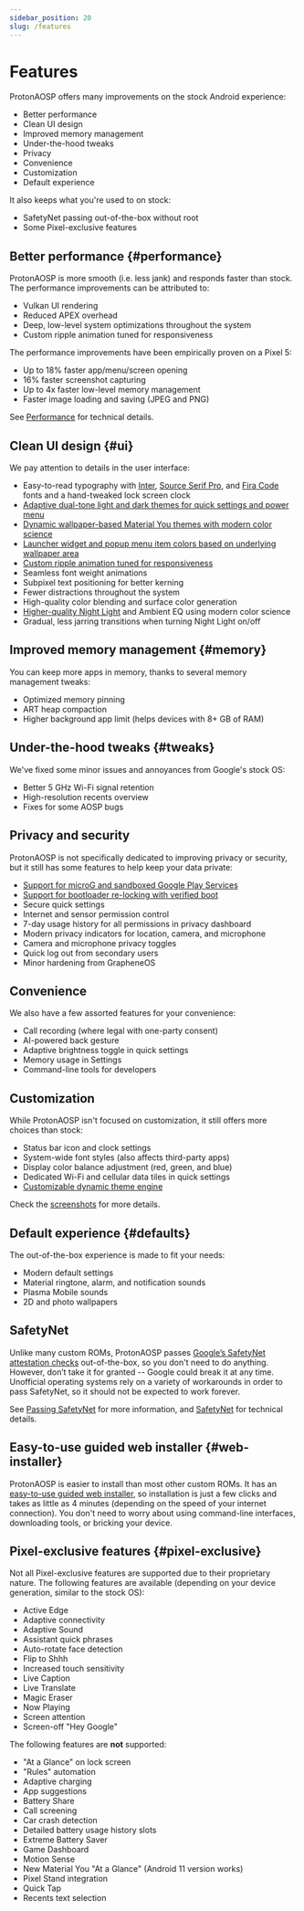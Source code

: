```yaml
---
sidebar_position: 20
slug: /features
---
```


# Features

ProtonAOSP offers many improvements on the stock Android experience:

- Better performance
- Clean UI design
- Improved memory management
- Under-the-hood tweaks
- Privacy
- Convenience
- Customization
- Default experience

It also keeps what you're used to on stock:

- SafetyNet passing out-of-the-box without root
- Some Pixel-exclusive features

## Better performance {#performance}

ProtonAOSP is more smooth (i.e. less jank) and responds faster than stock. The performance improvements can be attributed to:

- Vulkan UI rendering
- Reduced APEX overhead
- Deep, low-level system optimizations throughout the system
- Custom ripple animation tuned for responsiveness

The performance improvements have been empirically proven on a Pixel 5:

- Up to 18% faster app/menu/screen opening
- 16% faster screenshot capturing
- Up to 4x faster low-level memory management
- Faster image loading and saving (JPEG and PNG)

See [Performance](../developers/details/performance.md) for technical details.

## Clean UI design {#ui}

We pay attention to details in the user interface:

- Easy-to-read typography with [Inter](https://rsms.me/inter/), [Source Serif Pro](https://github.com/adobe-fonts/source-serif), and [Fira Code](https://github.com/tonsky/FiraCode) fonts and a hand-tweaked lock screen clock
- [Adaptive dual-tone light and dark themes for quick settings and power menu](screenshots.mdx#system-ui-elements)
- [Dynamic wallpaper-based Material You themes with modern color science](../advanced/theming.md)
- [Launcher widget and popup menu item colors based on underlying wallpaper area](https://twitter.com/kdrag0n/status/1445961943856992258)
- [Custom ripple animation tuned for responsiveness](https://twitter.com/kdrag0n/status/1445806323535269893)
- Seamless font weight animations
- Subpixel text positioning for better kerning
- Fewer distractions throughout the system
- High-quality color blending and surface color generation
- [Higher-quality Night Light](screenshots.mdx#night-light-improvements) and Ambient EQ using modern color science
- Gradual, less jarring transitions when turning Night Light on/off

## Improved memory management {#memory}

You can keep more apps in memory, thanks to several memory management tweaks:

- Optimized memory pinning
- ART heap compaction
- Higher background app limit (helps devices with 8+ GB of RAM)

## Under-the-hood tweaks {#tweaks}

We've fixed some minor issues and annoyances from Google's stock OS:

- Better 5 GHz Wi-Fi signal retention
- High-resolution recents overview
- Fixes for some AOSP bugs

## Privacy and security

ProtonAOSP is not specifically dedicated to improving privacy or security, but it still has some features to help keep your data private:

- [Support for microG and sandboxed Google Play Services](../advanced/google-services.md)
- [Support for bootloader re-locking with verified boot](../advanced/verified-boot.md)
- Secure quick settings
- Internet and sensor permission control
- 7-day usage history for all permissions in privacy dashboard
- Modern privacy indicators for location, camera, and microphone
- Camera and microphone privacy toggles
- Quick log out from secondary users
- Minor hardening from GrapheneOS

## Convenience

We also have a few assorted features for your convenience:

- Call recording (where legal with one-party consent)
- AI-powered back gesture
- Adaptive brightness toggle in quick settings
- Memory usage in Settings
- Command-line tools for developers

## Customization

While ProtonAOSP isn't focused on customization, it still offers more choices than stock:

- Status bar icon and clock settings
- System-wide font styles (also affects third-party apps)
- Display color balance adjustment (red, green, and blue)
- Dedicated Wi-Fi and cellular data tiles in quick settings
- [Customizable dynamic theme engine](../advanced/theming.md)

Check the [screenshots](screenshots.mdx#customization) for more details.

## Default experience {#defaults}

The out-of-the-box experience is made to fit your needs:

- Modern default settings
- Material ringtone, alarm, and notification sounds
- Plasma Mobile sounds
- 2D and photo wallpapers

## SafetyNet

Unlike many custom ROMs, ProtonAOSP passes [Google’s SafetyNet attestation checks](https://developer.android.com/training/safetynet/attestation) out-of-the-box, so you don't need to do anything. However, don’t take it for granted -- Google could break it at any time. Unofficial operating systems rely on a variety of workarounds in order to pass SafetyNet, so it should not be expected to work forever.

See [Passing SafetyNet](../advanced/safetynet.md) for more information, and [SafetyNet](../developers/details/safetynet.md) for technical details.

## Easy-to-use guided web installer {#web-installer}

ProtonAOSP is easier to install than most other custom ROMs. It has an [easy-to-use guided web installer](getting-started/install/web.mdx), so installation is just a few clicks and takes as little as 4 minutes (depending on the speed of your internet connection). You don't need to worry about using command-line interfaces, downloading tools, or bricking your device.

## Pixel-exclusive features {#pixel-exclusive}

Not all Pixel-exclusive features are supported due to their proprietary nature. The following features are available (depending on your device generation, similar to the stock OS):

- Active Edge
- Adaptive connectivity
- Adaptive Sound
- Assistant quick phrases
- Auto-rotate face detection
- Flip to Shhh
- Increased touch sensitivity
- Live Caption
- Live Translate
- Magic Eraser
- Now Playing
- Screen attention
- Screen-off "Hey Google"

The following features are **not** supported:

- "At a Glance" on lock screen
- "Rules" automation
- Adaptive charging
- App suggestions
- Battery Share
- Call screening
- Car crash detection
- Detailed battery usage history slots
- Extreme Battery Saver
- Game Dashboard
- Motion Sense
- New Material You "At a Glance" (Android 11 version works)
- Pixel Stand integration
- Quick Tap
- Recents text selection
